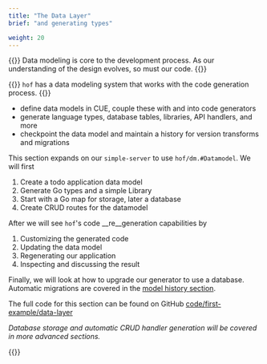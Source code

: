 ```yaml
---
title: "The Data Layer"
brief: "and generating types"

weight: 20
---
```


{{<lead>}}
Data modeling is core to the development process.
As our understanding of the design evolves,
so must our code.
{{</lead>}}

{{<lead>}}
`hof` has a data modeling system that works with the code generation process.
{{</lead>}}


- define data models in CUE, couple these with and into code generators
- generate language types, database tables, libraries, API handlers, and more
- checkpoint the data model and maintain a history for version transforms and migrations

This section expands on our `simple-server` to use `hof/dm.#Datamodel`.
We will first

1. Create a todo application data model
1. Generate Go types and a simple Library
1. Start with a Go map for storage, later a database
1. Create CRUD routes for the datamodel

After we will see `hof`'s code __re__generation capabilities by

1. Customizing the generated code
1. Updating the data model
1. Regenerating our application 
1. Inspecting and discussing the result

Finally, we will look at how to upgrade our generator to use a database.
Automatic migrations are covered in the [model history section](/first-example/model-history/).

The full code for this section can be found on GitHub
[code/first-example/data-layer](https://github.com/hofstadter-io/hof-docs/tree/main/code/first-example/data-layer)

_Database storage and automatic CRUD handler generation
will be covered in more advanced sections._

{{<childpages childBriefs="true">}}

